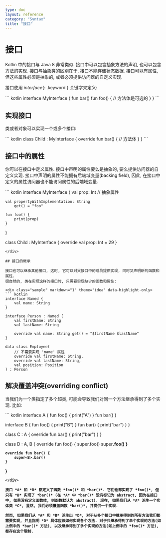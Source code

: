 ```yaml
---
type: doc
layout: reference
category: "Syntax"
title: "接口"
---
```


# 接口

Kotlin 中的接口与 Java 8 非常类似. 接口中可以包含抽象方法的声明, 也可以包含方法的实现. 接口与抽象类的区别在于, 接口不能存储状态数据. 接口可以有属性, 但这些属性必须是抽象的, 或者必须提供访问器的自定义实现.

接口使用 *interface*{: .keyword } 关键字来定义:

<div class="sample" markdown="1" theme="idea" data-highlight-only>
``` kotlin
interface MyInterface {
    fun bar()
    fun foo() {
      // 方法体是可选的
    }
}
```
</div>

## 实现接口

类或者对象可以实现一个或多个接口:

<div class="sample" markdown="1" theme="idea" data-highlight-only>
``` kotlin
class Child : MyInterface {
    override fun bar() {
        // 方法体
    }
}
```
</div>

## 接口中的属性

你可以在接口中定义属性. 接口中声明的属性要么是抽象的, 要么提供访问器的自定义实现. 接口中声明的属性不能拥有后端域变量(backing field), 因此, 在接口中定义的属性访问器也不能访问属性的后端域变量.

<div class="sample" markdown="1" theme="idea" data-highlight-only>
``` kotlin
interface MyInterface {
    val prop: Int // 抽象属性

    val propertyWithImplementation: String
        get() = "foo"

    fun foo() {
        print(prop)
    }
}

class Child : MyInterface {
    override val prop: Int = 29
}
```
</div>

## 接口的继承

接口也可以继承其他接口, 这时, 它可以对父接口中的成员提供实现, 同时又声明新的函数和属性.
很自然的, 类在实现这样的接口时, 只需要实现缺少的函数和属性:

<div class="sample" markdown="1" theme="idea" data-highlight-only>
``` kotlin
interface Named {
    val name: String
}

interface Person : Named {
    val firstName: String
    val lastName: String

    override val name: String get() = "$firstName $lastName"
}

data class Employee(
    // 不需要实现 'name' 属性
    override val firstName: String,
    override val lastName: String,
    val position: Position
) : Person
```
</div>

## 解决覆盖冲突(overriding conflict)

当我们为一个类指定了多个超类, 可能会导致我们对同一个方法继承得到了多个实现. 比如:

<div class="sample" markdown="1" theme="idea" data-highlight-only>
``` kotlin
interface A {
    fun foo() { print("A") }
    fun bar()
}

interface B {
    fun foo() { print("B") }
    fun bar() { print("bar") }
}

class C : A {
    override fun bar() { print("bar") }
}

class D : A, B {
    override fun foo() {
        super<A>.foo()
        super<B>.foo()
    }

    override fun bar() {
        super<B>.bar()
    }
}
```
</div>

接口 *A* 和 *B* 都定义了函数 *foo()* 和 *bar()*. 它们也都实现了 *foo()*, 但只有 *B* 实现了 *bar()* (在 *A* 中 *bar()* 没有标记为 abstract, 因为在接口中, 如果没有定义函数体, 则函数默认为 abstract). 现在, 如果我们从 *A* 派生一个实体类 *C*, 显然, 我们必须覆盖函数 *bar()*, 并提供一个实现.

然而, 如果我们从 *A* 和 *B* 派生出 *D*, 对于从多个接口中继承得到的所有方法我们都需要实现, 并且指明 *D* 具体应该如何实现各个方法. 对于只继承得到了单个实现的方法(如上例中的 *bar()* 方法), 以及继承得到了多个实现的方法(如上例中的 *foo()* 方法), 都存在这个限制.
